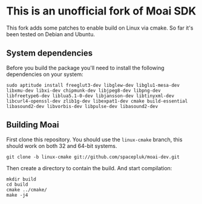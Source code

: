 This is an unofficial fork of Moai SDK
======================================
This fork adds some patches to enable build on Linux via cmake.  So far it's
been tested on Debian and Ubuntu.

System dependencies
-------------------
Before you build the package you'll need to install the following dependencies
on your system:

    sudo aptitude install freeglut3-dev libglew-dev libglu1-mesa-dev libxmu-dev libxi-dev chipmunk-dev libjpeg8-dev libpng-dev libfreetype6-dev liblua5.1-0-dev libjansson-dev libtinyxml-dev libcurl4-openssl-dev zlib1g-dev libexpat1-dev cmake build-essential libasound2-dev libvorbis-dev libpulse-dev libasound2-dev


Building Moai
-------------
First clone this repository.  You should use the `linux-cmake` branch, this
should work on both 32 and 64-bit systems.

    git clone -b linux-cmake git://github.com/spacepluk/moai-dev.git

Then create a directory to contain the build.  And start compilation:

    mkdir build
    cd build
    cmake ../cmake/
    make -j4

